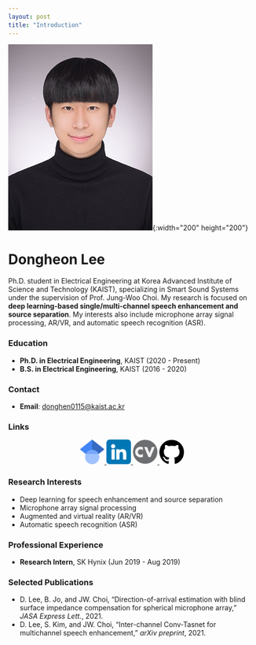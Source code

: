 ```yaml
---
layout: post
title: "Introduction"
---
```


![Dongheon Lee's Photo](fig/avatar2.jpg){:width="200" height="200"}

# Dongheon Lee

Ph.D. student in Electrical Engineering at Korea Advanced Institute of Science and Technology (KAIST), specializing in Smart Sound Systems under the supervision of Prof. Jung-Woo Choi. My research is focused on **deep learning-based single/multi-channel speech enhancement and source separation**. My interests also include microphone array signal processing, AR/VR, and automatic speech recognition (ASR).

### Education
- **Ph.D. in Electrical Engineering**, KAIST (2020 - Present)
- **B.S. in Electrical Engineering**, KAIST (2016 - 2020)

### Contact
- **Email**: [donghen0115@kaist.ac.kr](mailto:donghen0115@kaist.ac.kr)

### Links
<p align="center">
    <a href="[https://scholar.google.com/citations?user=YOUR_ID](https://scholar.google.com/citations?user=G4WfN5EAAAAJ&hl=ko&oi=ao)" target="_blank">
        <img src="fig/Google.png" alt="Google Scholar" width="50" height="50">
    </a>
    <a href="[https://www.linkedin.com/in/YOUR_LINKEDIN_ID](https://www.linkedin.com/in/dong-heon-lee-7563061a5/)" target="_blank">
        <img src="fig/Linkedin.png" alt="LinkedIn" width="50" height="50">
    </a>
    <a href="[fhttps://drive.google.com/file/d/1qCCSbyIyNOBe4z7dJp9DMqos0tDtVL0-/view?usp=drive_link](https://drive.google.com/file/d/1qCCSbyIyNOBe4z7dJp9DMqos0tDtVL0-/view?usp=drive_link)" target="_blank">
        <img src="fig/CV.png" alt="CV" width="50" height="50">
    </a>
    <a href="[https://github.com/donghoney0416](https://github.com/donghoney0416)" target="_blank">
        <img src="fig/Github.png" alt="GitHub" width="50" height="50">
    </a>
</p>

### Research Interests
- Deep learning for speech enhancement and source separation
- Microphone array signal processing
- Augmented and virtual reality (AR/VR)
- Automatic speech recognition (ASR)

### Professional Experience
- **Research Intern**, SK Hynix (Jun 2019 - Aug 2019)

### Selected Publications
- D. Lee, B. Jo, and JW. Choi, “Direction-of-arrival estimation with blind surface impedance compensation for spherical microphone array,” *JASA Express Lett.*, 2021.
- D. Lee, S. Kim, and JW. Choi, “Inter-channel Conv-Tasnet for multichannel speech enhancement,” *arXiv preprint*, 2021.
